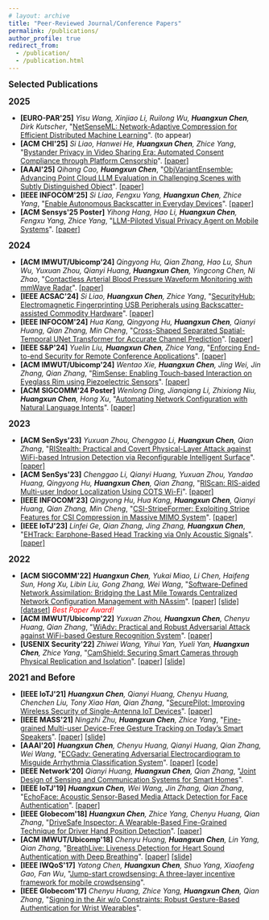 ```yaml
---
# layout: archive
title: "Peer-Reviewed Journal/Conference Papers"
permalink: /publications/
author_profile: true
redirect_from:
  - /publication/
  - /publication.html
---
```


<!-- {% if author.googlescholar %}
  You can also find my articles on <u><a href="{{author.googlescholar}}">my Google Scholar profile</a>.</u>
{% endif %}

{% include base_path %}

{% for post in site.publications reversed %}
  {% include archive-single.html %}
{% endfor %} -->

<big>**Selected Publications**</big>

<big>**2025**</big>

- **[EURO-PAR'25]** _Yisu Wang, Xinjiao Li, Ruilong Wu, **Huangxun Chen**, Dirk Kutscher_, "[NetSenseML: Network-Adaptive Compression for Efficient Distributed Machine Learning]()". (to appear)
- **[ACM CHI'25]** _Si Liao, Hanwei He, **Huangxun Chen**, Zhice Yang_, "[Bystander Privacy in Video Sharing Era: Automated Consent Compliance through Platform Censorship]()". [[paper]](https://amyworkspace.github.io/hxchen/files/chi25-selfflag.pdf)
- **[AAAI'25]** _Qihang Cao, **Huangxun Chen**_, "[ObjVariantEnsemble: Advancing Point Cloud LLM Evaluation in Challenging Scenes with Subtly Distinguished Object](https://arxiv.org/abs/2412.14837)". [[paper]](https://amyworkspace.github.io/hxchen/files/aaai25-ove.pdf)
- **[IEEE INFOCOM'25]** _Si Liao, Fengxu Yang, **Huangxun Chen**, Zhice Yang_, "[Enable Autonomous Backscatter in Everyday Devices](https://infocom2025.ieee-infocom.org/program/accepted-paper-list-main-conference)". [[paper]](https://amyworkspace.github.io/hxchen/files/infocom25_emscatter.pdf)
- **[ACM Sensys'25 Poster]** _Yihong Hang, Hao Li, **Huangxun Chen**, Fengxu Yang, Zhice Yang_, "[LLM-Piloted Visual Privacy Agent on Mobile Systems](https://dl.acm.org/doi/10.1145/3715014.3724025)". [[paper]](https://amyworkspace.github.io/hxchen/files/sensys25posters-privacyagent.pdf)


<big>**2024**</big>

- **[ACM IMWUT/Ubicomp'24]** _Qingyong Hu, Qian Zhang, Hao Lu, Shun Wu, Yuxuan Zhou, Qianyi Huang, **Huangxun Chen**, Yingcong Chen, Ni Zhao_, "[Contactless Arterial Blood Pressure Waveform Monitoring with mmWave Radar](https://dl.acm.org/doi/10.1145/3699781)". [[paper]](https://amyworkspace.github.io/hxchen/files/ubicomp24-wavebp.pdf)
- **[IEEE ACSAC'24]** _Si Liao, **Huangxun Chen**, Zhice Yang_, "[SecurityHub: Electromagnetic Fingerprinting USB Peripherals using Backscatter-assisted Commodity Hardware](https://www.openconf.org/acsac2024/modules/request.php?module=oc_program&action=program.php&p=program)". [[paper]](https://amyworkspace.github.io/hxchen/files/acsac24-securityhub.pdf)
- **[IEEE INFOCOM'24]** _Hua Kang, Qingyong Hu, **Huangxun Chen**, Qianyi Huang, Qian Zhang, Min Cheng_, "[Cross-Shaped Separated Spatial-Temporal UNet Transformer for Accurate Channel Prediction](https://infocom2024.ieee-infocom.org/program/accepted-paper-list-main-conference)". [[paper]](https://amyworkspace.github.io/hxchen/files/infocom24-cs3tunet.pdf)
- **[IEEE S&P'24]** _Yuelin Liu, **Huangxun Chen**, Zhice Yang_, "[Enforcing End-to-end Security for Remote Conference Applications](https://www.computer.org/csdl/proceedings-article/sp/2024/313000a202/1WPcYvAYYaA)". [[paper]](https://amyworkspace.github.io/hxchen/files/sp24-mTunnel.pdf)
- **[ACM IMWUT/Ubicomp'24]** _Wentao Xie, **Huangxun Chen**, Jing Wei, Jin Zhang, Qian Zhang_, "[RimSense: Enabling Touch-based Interaction on Eyeglass Rim using Piezoelectric Sensors](https://dl.acm.org/doi/10.1145/3631456)". [[paper]](https://amyworkspace.github.io/hxchen/files/ubicomp24-rimsense.pdf)
- **[ACM SIGCOMM'24 Poster]** _Wenlong Ding, Jianqiang Li, Zhixiong Niu, **Huangxun Chen**, Hong Xu_, "[Automating Network Configuration with Natural Language Intents](https://dl.acm.org/doi/10.1145/3672202.3673721)". [[paper]](https://amyworkspace.github.io/hxchen/files/sigcomm24poster-etna.pdf)

<big>**2023**</big>

- **[ACM SenSys'23]** _Yuxuan Zhou, Chenggao Li, **Huangxun Chen**, Qian Zhang_, "[RIStealth: Practical and Covert Physical-Layer Attack against WiFi-based Intrusion Detection via Reconfigurable Intelligent Surface](https://sensys.acm.org/2023/program/)". [[paper]](https://amyworkspace.github.io/hxchen/files/sensys23-ristealth.pdf)
- **[ACM SenSys'23]** _Chenggao Li, Qianyi Huang, Yuxuan Zhou, Yandao Huang, Qingyong Hu, **Huangxun Chen**, Qian Zhang_, "[RIScan: RIS-aided Multi-user Indoor Localization Using COTS Wi-Fi](https://sensys.acm.org/2023/program/)". [[paper]](https://amyworkspace.github.io/hxchen/files/sensys23-riscan.pdf)
- **[IEEE INFOCOM'23]** _Qingyong Hu, Hua Kang, **Huangxun Chen**, Qianyi Huang, Qian Zhang, Min Cheng_, "[CSI-StripeFormer: Exploiting Stripe Features for CSI Compression in Massive MIMO System](https://infocom.info/day/3/track/Track%20B)". [[paper]](https://amyworkspace.github.io/hxchen/files/infocom23-csistripeformer.pdf)
- **[IEEE IoTJ'23]** _Linfei Ge, Qian Zhang, Jing Zhang, **Huangxun Chen**_, "[EHTrack: Earphone-Based Head Tracking via Only Acoustic Signals](https://ieeexplore.ieee.org/abstract/document/10192901)". [[paper]](https://amyworkspace.github.io/hxchen/files/iotj23-ehtrack.pdf)

<big>**2022**</big>

- **[ACM SIGCOMM'22]** _**Huangxun Chen**, Yukai Miao, Li Chen, Haifeng Sun, Hong Xu, Libin Liu, Gong Zhang, Wei Wang_, "[Software-Defined Network Assimilation: Bridging the Last Mile Towards Centralized Network Configuration Management with NAssim](https://dl.acm.org/doi/10.1145/3544216.3544244)". [[paper]](https://amyworkspace.github.io/hxchen/files/sigcomm22-nassim.pdf) [[slide]](https://amyworkspace.github.io/hxchen/files/sigcomm22-nassim-slide.pdf) [[dataset]](https://github.com/AmyWorkspace/nassim) _<font color=red>Best Paper Award!</font>_
- **[ACM IMWUT/Ubicomp'22]** _Yuxuan Zhou, **Huangxun Chen**, Chenyu Huang, Qian Zhang_, "[WiAdv: Practical and Robust Adversarial Attack against WiFi-based Gesture Recognition System](https://dl.acm.org/doi/abs/10.1145/3534618)". [[paper]](https://amyworkspace.github.io/hxchen/files/ubicomp22-wiadv.pdf)
- **[USENIX Security'22]** _Zhiwei Wang, Yihui Yan, Yueli Yan, **Huangxun Chen**, Zhice Yang_, "[CamShield: Securing Smart Cameras through Physical Replication and
  Isolation](https://www.usenix.org/conference/usenixsecurity22/presentation/wang-zhiwei)". [[paper]](https://www.yangzhice.com/docforweb/CamShield/CamShield_Security.pdf) [[slide]](https://www.usenix.org/system/files/sec22_slides-wang_zhiwei.pdf)

<big>**2021 and Before**</big>

- **[IEEE IoTJ'21]** _**Huangxun Chen**, Qianyi Huang, Chenyu Huang, Chenchen Liu, Tony Xiao Han, Qian Zhang_, "[SecurePilot: Improving Wireless Security of Single-Antenna IoT Devices](https://ieeexplore.ieee.org/document/9427993/)". [[paper]](https://amyworkspace.github.io/hxchen/files/iotj21-securepilot.pdf)
- **[IEEE MASS'21]** _Ningzhi Zhu, **Huangxun Chen**, Zhice Yang_, "[Fine-grained Multi-user Device-Free Gesture Tracking on Today’s Smart Speakers](https://ieeexplore.ieee.org/document/9637756)". [[paper]](https://amyworkspace.github.io/hxchen/files/mass2021-sparsetrack.pdf) [[slide]](https://amyworkspace.github.io/hxchen/files/mass2021-sparsetrack-slide.pdf)
- **[AAAI'20]** _**Huangxun Chen**, Chenyu Huang, Qianyi Huang, Qian Zhang, Wei Wang_, "[ECGadv: Generating Adversarial Electrocardiogram to Misguide Arrhythmia Classification System](https://ojs.aaai.org/index.php/AAAI/article/view/5748/5604)". [[paper]](https://amyworkspace.github.io/hxchen/files/aaai2020-ecgadv.pdf) [[code]](https://github.com/codespace123/ECGadv)
- **[IEEE Network'20]** _Qianyi Huang, **Huangxun Chen**, Qian Zhang_, "[Joint Design of Sensing and Communication Systems for Smart Homes](https://ieeexplore.ieee.org/document/9143269)".
- **[IEEE IoTJ'19]** _**Huangxun Chen**, Wei Wang, Jin Zhang, Qian Zhang_, "[EchoFace: Acoustic Sensor-Based Media Attack Detection for Face Authentication](https://ieeexplore.ieee.org/document/8932608/)". [[paper]](https://amyworkspace.github.io/hxchen/files/iotj19-echoface.pdf)
- **[IEEE Globecom'18]** _**Huangxun Chen**, Zhice Yang, Chenyu Huang, Qian Zhang_, "[DriveSafe Inspector: A Wearable-Based Fine-Grained Technique for Driver Hand Position Detection](https://ieeexplore.ieee.org/document/8647653)". [[paper]](https://amyworkspace.github.io/hxchen/files/globecom2018-drivesafe.pdf)
- **[ACM IMWUT/Ubicomp'18]** _Chenyu Huang, **Huangxun Chen**, Lin Yang, Qian Zhang_, "[BreathLive: Liveness Detection for Heart Sound Authentication with Deep Breathing](https://dl.acm.org/doi/10.1145/3191744)". [[paper]](https://amyworkspace.github.io/hxchen/files/ubicomp18-breathlive.pdf) [[slide]](https://amyworkspace.github.io/hxchen/files/ubicomp18-breathlive-slide.pdf)
- **[IEEE IWQoS'17]** _Yatong Chen, **Huangxun Chen**, Shuo Yang, Xiaofeng Gao, Fan Wu_, "[Jump-start crowdsensing: A three-layer incentive framework for mobile crowdsensing](https://ieeexplore.ieee.org/document/7969168)".
- **[IEEE Globecom'17]** _Chenyu Huang, Zhice Yang, **Huangxun Chen**, Qian Zhang_, "[Signing in the Air w/o Constraints: Robust Gesture-Based Authentication for Wrist Wearables](http://ieeexplore.ieee.org/document/8253995/)".
